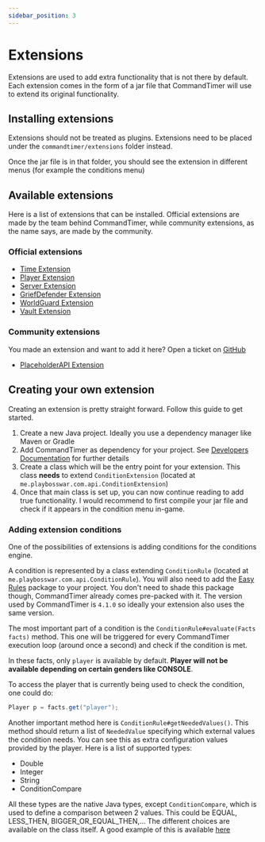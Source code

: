 ```yaml
---
sidebar_position: 3
---
```


# Extensions

Extensions are used to add extra functionality that is not there by default. Each extension comes in the form of a jar
file that CommandTimer will use to extend its original functionality.

## Installing extensions

Extensions should not be treated as plugins. Extensions need to be placed under the `commandtimer/extensions` folder
instead.

Once the jar file is in that folder, you should see the extension in different menus (for example the conditions menu)

## Available extensions

Here is a list of extensions that can be installed. Official extensions are made by the team behind CommandTimer, while
community extensions, as the name says, are made by the community.

### Official extensions

- [Time Extension](https://www.spigotmc.org/resources/time-conditions-commandtimer-extension.105591/)
- [Player Extension](https://www.spigotmc.org/resources/player-conditions-commandtimer-extension.97186/)
- [Server Extension](https://www.spigotmc.org/resources/server-conditions-commandtimer-extension.97188/)
- [GriefDefender Extension](https://www.spigotmc.org/resources/griefdefender-conditions-commandtimer-extension.106330/)
- [WorldGuard Extension](https://www.spigotmc.org/resources/worldguard-conditions-commandtimer-extension.112403/)
- [Vault Extension](https://www.spigotmc.org/resources/vault-conditions-commandtimer-extension.112471/)

### Community extensions

You made an extension and want to add it here? Open a ticket on [GitHub](https://github.com/titivermeesch/CommandTimer)

- [PlaceholderAPI Extension](https://github.com/TreemanKing/CommandTimer-PAPIConditions)

## Creating your own extension

Creating an extension is pretty straight forward. Follow this guide to get started.

1. Create a new Java project. Ideally you use a dependency manager like Maven or Gradle
2. Add CommandTimer as dependency for your project. See [Developers Documentation](../developers/index.md) for further details
3. Create a class which will be the entry point for your extension. This class **needs** to
   extend `ConditionExtension` (located at `me.playbosswar.com.api.ConditionExtension`)
4. Once that main class is set up, you can now continue reading to add true functionality. I would recommend to first
   compile your jar file and check if it appears in the condition menu in-game.

### Adding extension conditions

One of the possibilities of extensions is adding conditions for the conditions engine.

A condition is represented by a class extending `ConditionRule` (located at `me.playbosswar.com.api.ConditionRule`). You
will also need to add the [Easy Rules](https://github.com/j-easy/easy-rules) package to your project. You don't need to
shade this package though, CommandTimer already comes pre-packed with it. The version used by CommandTimer is `4.1.0` so
ideally your extension also uses the same version.

The most important part of a condition is the `ConditionRule#evaluate(Facts facts)` method. This one will be triggered
for every CommandTimer execution loop (around once a second) and check if the condition is met.

In these facts, only `player` is available by default. **Player will not be available depending on certain genders like
CONSOLE**.

To access the player that is currently being used to check the condition, one could do:

```java
Player p = facts.get("player");
```

Another important method here is `ConditionRule#getNeededValues()`. This method should return a list of `NeededValue`
specifying which external values the condition needs. You can see this as extra configuration values provided by the
player. Here is a list of supported types:

- Double
- Integer
- String
- ConditionCompare

All these types are the native Java types, except `ConditionCompare`, which is used to define a comparison between 2
values. This could be EQUAL, LESS_THEN, BIGGER_OR_EQUAL_THEN,... The different choices are available on the class
itself. A good example of this is
available [here](https://github.com/titivermeesch/CommandTimer_PlayerConditions/blob/master/src/main/java/me/playbosswar/cmtplayerconditions/conditions/PlayerTimeInWorldCondition.java)
